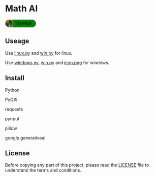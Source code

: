 # Math AI

[<img alt="Status" src="https://raw.githubusercontent.com/Orbinuity/.github/main/status/stable.png" width="100" height="25">](https://orbinuity.github.io/statusIcons)

## Useage

Use [linux.py](./linux.py) and [win.py](./win.py) for linux.

Use [windows.py](./windows.py), [win.py](./win.py) and [icon.png](./icon.png) for windows.

## Install

Python

PyQt5

requests

pynput

pillow

google.generativeai

## License

Before copying any part of this project, please read the [LICENSE](./LICENSE) file to understand the terms and conditions.